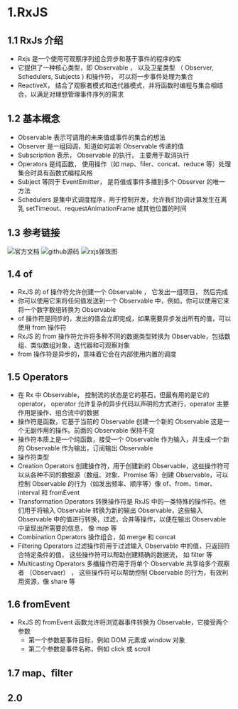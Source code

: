 # 1.RxJS

## 1.1 RxJs 介绍

- Rxjs 是一个使用可观察序列组合异步和基于事件的程序的库
- 它提供了一种核心类型，即 Observable ， 以及卫星类型 （ Observer, Schedulers, Subjects ) 和操作符， 可以将一步事件处理为集合
- ReactiveX， 结合了观察者模式和迭代器模式，并将函数时编程与集合相结合，以满足对理想管理事件序列的需求

## 1.2 基本概念

- Observable 表示可调用的未来值或事件的集合的想法
- Observer 是一组回调，知道如何监听 Observable 传递的值
- Subscription 表示， Observable 的执行， 主要用于取消执行
- Operators 是纯函数， 使用操作（如 map、filer、concat、reduce 等）处理集合时具有函数式编程风格
- Subject 等同于 EventEmitter， 是将值或事件多播到多个 Observer 的唯一方法
- Schedulers 是集中式调度程序，用于控制开发，允许我们协调计算发生在离乳 setTimeout、requestAnimationFrame 或其他位置的时间

## 1.3 参考链接

![官方文档](https://rxjs.dev/)
![github源码](https://github.com/ReactiveX/rxjs)
![rxjs弹珠图](https://rxmarbles.com/)

## 1.4 of

- RxJS 的 of 操作符允许创建一个 Observable ， 它发出一组项目， 然后完成
- 你可以使用它来将任何值发送到一个 Observable 中，例如，你可以使用它来将一个数字数组转换为 Observable
- of 操作符是同步的，发出的值会立即完成，如果需要异步发出所有的值，可以使用 from 操作符
- RxJS 的 from 操作符允许将多种不同的数据类型转换为 Observable，包括数组、类似数组对象，迭代器和可观察对象
- from 操作符是异步的，意味着它会在内部使用内置的调度

## 1.5 Operators

- 在 Rx 中 Observable， 控制流的状态是它的基石，但最有用的是它的 operator， operator 允许复杂的异步代码以声明的方式进行，operator 主要作用是操作、组合流中的数据
- 操作符是函数，它基于当前的 Observable 创建一个新的 Observable 这是一个无副作用的操作。前面的 Observable 保持不变
- 操作符本质上是一个纯函数，接受一个 Observable 作为输入，并生成一个新的 Observable 作为输出，订阅输出 Observable
- 操作符类型
- Creation Operators 创建操作符，用于创建新的 Observable，这些操作符可以从各种不同的数据源（数组、对象、Promise 等）创建 Observable，可以控制 Observable 的行为（如发出频率、顺序等）像 of、from、timer、interval 和 fromEvent
- Transformation Operators 转换操作符是 RxJS 中的一类特殊的操作符。他们用于将输入 Observable 转换为新的输出 Observable，这些输入 Observable 中的值进行转换，过滤，合并等操作，以便在输出 Observable 中呈现出所需要的信息， 像 map 等
- Combination Operators 操作组合，如 merge 和 concat
- Filtering Operators 过滤操作符用于过滤输入 Observable 中的值，只返回符合特定条件的值， 这些操作符可以帮助创建精确的数据流， 如 filter 等
- Multicasting Operators 多播操作符用于将单个 Observable 共享给多个观察者 （Observaer） ， 这些操作符可以帮助控制 Observable 的行为，有效利用资源，像 share 等

## 1.6 fromEvent

- RxJS 的 fromEvent 函数允许将浏览器事件转换为 Observable，它接受两个参数
  - 第一个参数是事件目标，例如 DOM 元素或 window 对象
  - 第二个参数是事件名称，例如 click 或 scroll

## 1.7 map、filter

## 2.0
